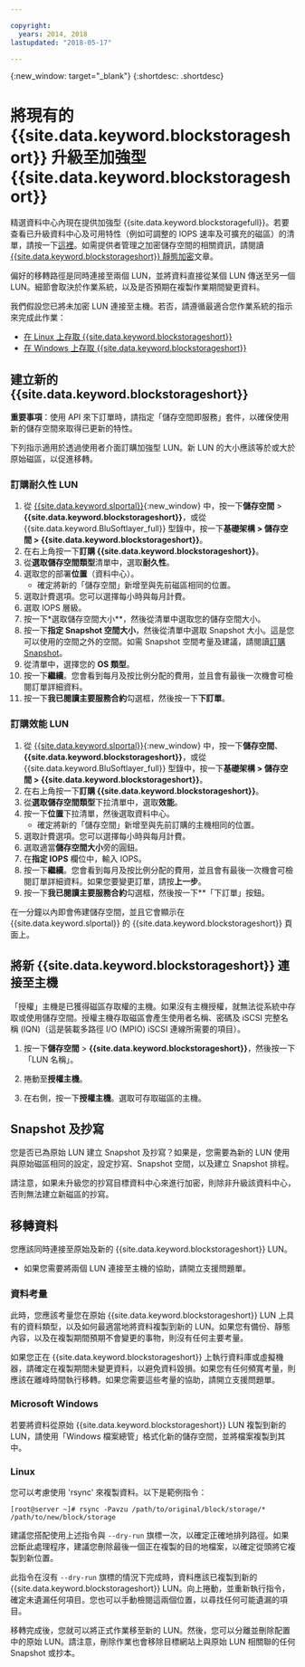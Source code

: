 ```yaml
---

copyright:
  years: 2014, 2018
lastupdated: "2018-05-17"

---
```

{:new_window: target="_blank"}
{:shortdesc: .shortdesc}

# 將現有的 {{site.data.keyword.blockstorageshort}} 升級至加強型 {{site.data.keyword.blockstorageshort}}

精選資料中心內現在提供加強型 {{site.data.keyword.blockstoragefull}}。若要查看已升級資料中心及可用特性（例如可調整的 IOPS 速率及可擴充的磁區）的清單，請按一下[這裡](new-ibm-block-and-file-storage-location-and-features.html)。如需提供者管理之加密儲存空間的相關資訊，請閱讀 [{{site.data.keyword.blockstorageshort}} 靜態加密](block-file-storage-encryption-rest.html)文章。

偏好的移轉路徑是同時連接至兩個 LUN，並將資料直接從某個 LUN 傳送至另一個 LUN。細節會取決於作業系統，以及是否預期在複製作業期間變更資料。 

我們假設您已將未加密 LUN 連接至主機。若否，請遵循最適合您作業系統的指示來完成此作業：

- [在 Linux 上存取 {{site.data.keyword.blockstorageshort}}](accessing_block_storage_linux.html)
- [在 Windows 上存取 {{site.data.keyword.blockstorageshort}}](accessing-block-storage-windows.html)

 
## 建立新的 {{site.data.keyword.blockstorageshort}}

**重要事項**：使用 API 來下訂單時，請指定「儲存空間即服務」套件，以確保使用新的儲存空間來取得已更新的特性。

下列指示適用於透過使用者介面訂購加強型 LUN。新 LUN 的大小應該等於或大於原始磁區，以促進移轉。

### 訂購耐久性 LUN

1. 從 [{{site.data.keyword.slportal}}](https://control.softlayer.com/){:new_window} 中，按一下**儲存空間** > **{{site.data.keyword.blockstorageshort}}**，或從 {{site.data.keyword.BluSoftlayer_full}} 型錄中，按一下**基礎架構 > 儲存空間 > {{site.data.keyword.blockstorageshort}}**。
2. 在右上角按一下**訂購 {{site.data.keyword.blockstorageshort}}**。
3. 從**選取儲存空間類型**清單中，選取**耐久性**。
4. 選取您的部署**位置**（資料中心）。
   - 確定將新的「儲存空間」新增至與先前磁區相同的位置。
5. 選取計費選項。您可以選擇每小時與每月計費。
6. 選取 IOPS 層級。
7. 按一下*選取儲存空間大小**，然後從清單中選取您的儲存空間大小。
8. 按一下**指定 Snapshot 空間大小**，然後從清單中選取 Snapshot 大小。這是您可以使用的空間之外的空間。如需 Snapshot 空間考量及建議，請閱讀[訂購 Snapshot](ordering-snapshots.html)。
9. 從清單中，選擇您的 **OS 類型**。
10. 按一下**繼續**。您會看到每月及按比例分配的費用，並且會有最後一次機會可檢閱訂單詳細資料。
11. 按一下**我已閱讀主要服務合約**勾選框，然後按一下**下訂單**。

### 訂購效能 LUN

1. 從 [{{site.data.keyword.slportal}}](https://control.softlayer.com/){:new_window} 中，按一下**儲存空間**、**{{site.data.keyword.blockstorageshort}}**，或從 {{site.data.keyword.BluSoftlayer_full}} 型錄中，按一下**基礎架構 > 儲存空間 > {{site.data.keyword.blockstorageshort}}**。
2. 在右上角按一下**訂購 {{site.data.keyword.blockstorageshort}}**。
3. 從**選取儲存空間類型**下拉清單中，選取**效能**。
4. 按一下**位置**下拉清單，然後選取資料中心。
   - 確定將新的「儲存空間」新增至與先前訂購的主機相同的位置。
5. 選取計費選項。您可以選擇每小時與每月計費。
6. 選取適當**儲存空間大小**旁的圓鈕。
7. 在**指定 IOPS** 欄位中，輸入 IOPS。
8. 按一下**繼續**。您會看到每月及按比例分配的費用，並且會有最後一次機會可檢閱訂單詳細資料。如果您要變更訂單，請按**上一步**。
9. 按一下**我已閱讀主要服務合約**勾選框，然後按一下**「下訂單」按鈕。


在一分鐘以內即會佈建儲存空間，並且它會顯示在 {{site.data.keyword.slportal}} 的 {{site.data.keyword.blockstorageshort}} 頁面上。


 
## 將新 {{site.data.keyword.blockstorageshort}} 連接至主機

「授權」主機是已獲得磁區存取權的主機。如果沒有主機授權，就無法從系統中存取或使用儲存空間。授權主機存取磁區會產生使用者名稱、密碼及 iSCSI 完整名稱 (IQN)（這是裝載多路徑 I/O (MPIO) iSCSI 連線所需要的項目）。

1. 按一下**儲存空間** > **{{site.data.keyword.blockstorageshort}}**，然後按一下「LUN 名稱」。

2. 捲動至**授權主機**。

3. 在右側，按一下**授權主機**。選取可存取磁區的主機。

 
## Snapshot 及抄寫

您是否已為原始 LUN 建立 Snapshot 及抄寫？如果是，您需要為新的 LUN 使用與原始磁區相同的設定，設定抄寫、Snapshot 空間，以及建立 Snapshot 排程。 

請注意，如果未升級您的抄寫目標資料中心來進行加密，則除非升級該資料中心，否則無法建立新磁區的抄寫。

 
## 移轉資料

您應該同時連接至原始及新的 {{site.data.keyword.blockstorageshort}} LUN。 
- 如果您需要將兩個 LUN 連接至主機的協助，請開立支援問題單。

### 資料考量

此時，您應該考量您在原始 {{site.data.keyword.blockstorageshort}} LUN 上具有的資料類型，以及如何最適當地將資料複製到新的 LUN。如果您有備份、靜態內容，以及在複製期間預期不會變更的事物，則沒有任何主要考量。

如果您正在 {{site.data.keyword.blockstorageshort}} 上執行資料庫或虛擬機器，請確定在複製期間未變更資料，以避免資料毀損。如果您有任何頻寬考量，則應該在離峰時間執行移轉。如果您需要這些考量的協助，請開立支援問題單。
 
### Microsoft Windows

若要將資料從原始 {{site.data.keyword.blockstorageshort}} LUN 複製到新的 LUN，請使用「Windows 檔案總管」格式化新的儲存空間，並將檔案複製到其中。

 
### Linux

您可以考慮使用 'rsync' 來複製資料。以下是範例指令：

```
[root@server ~]# rsync -Pavzu /path/to/original/block/storage/* /path/to/new/block/storage
```

建議您搭配使用上述指令與 `--dry-run` 旗標一次，以確定正確地排列路徑。如果岔斷此處理程序，建議您刪除最後一個正在複製的目的地檔案，以確定從頭將它複製到新位置。

此指令在沒有 `--dry-run` 旗標的情況下完成時，資料應該已複製到新的 {{site.data.keyword.blockstorageshort}} LUN。向上捲動，並重新執行指令，確定未遺漏任何項目。您也可以手動檢閱這兩個位置，以尋找任何可能遺漏的項目。

移轉完成後，您就可以將正式作業移至新的 LUN。然後，您可以分離並刪除配置中的原始 LUN。請注意，刪除作業也會移除目標網站上與原始 LUN 相關聯的任何 Snapshot 或抄本。
